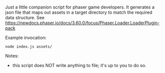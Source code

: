 
Just a little companion script for phaser game developers. It generates a json file that maps out assets in a target directory to match the required data structure.
See https://newdocs.phaser.io/docs/3.60.0/focus/Phaser.Loader.LoaderPlugin-pack

Example invocation:
```shell
node index.js assets/
```

Notes:
- this script does NOT write anything to file; it's up to you to do so.
